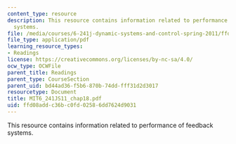```yaml
---
content_type: resource
description: This resource contains information related to performance of feedback
  systems.
file: /media/courses/6-241j-dynamic-systems-and-control-spring-2011/ffd08addc36bc0fd02586dd7624d9031_MIT6_241JS11_chap18.pdf
file_type: application/pdf
learning_resource_types:
- Readings
license: https://creativecommons.org/licenses/by-nc-sa/4.0/
ocw_type: OCWFile
parent_title: Readings
parent_type: CourseSection
parent_uid: bd44ad36-f5b6-870b-74dd-fff31d2d3017
resourcetype: Document
title: MIT6_241JS11_chap18.pdf
uid: ffd08add-c36b-c0fd-0258-6dd7624d9031
---
```

This resource contains information related to performance of feedback systems.